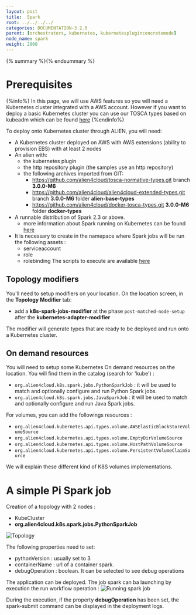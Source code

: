```yaml
---
layout: post
title:  Spark
root: ../../../../
categories: DOCUMENTATION-3.2.0
parent: [orchestrators, kubernetes, kubernetespluginconcretemode]
node_name: spark
weight: 2000
---
```

{% summary %}{% endsummary %}
# Prerequisites

{%info%}
In this page, we will use AWS features so you will need a Kubernetes cluster integrated with a AWS account.
However if you want to deploy a basic Kubernetes cluster you can use our TOSCA types based on kubeadm which can be found [here](https://github.com/alien4cloud/csar-public-library/tree/develop/org/alien4cloud/kubernetes/kubeadm)
{%endinfo%}

To deploy onto Kubernetes cluster through ALIEN, you will need:

- A Kubernetes cluster deployed on AWS with AWS extensions (ability to provision EBS) with at least 2 nodes
- An alien with:
  - the kubernetes plugin
  - the http repository plugin (the samples use an http repository)
  - the following archives imported from GIT:
    - https://github.com/alien4cloud/tosca-normative-types.git branch **3.0.0-M6**
    - https://github.com/alien4cloud/alien4cloud-extended-types.git branch **3.0.0-M6** folder **alien-base-types**
    - https://github.com/alien4cloud/docker-tosca-types.git **3.0.0-M6** folder **docker-types**
- A runnable distribution of Spark 2.3 or above.
  - more information about Spark running on Kubernetes can be found [here](https://spark.apache.org/docs/latest/running-on-kubernetes.html)
- It is necessary to create in  the namepace where Spark jobs will be run the following assets : 
  - serviceaccount
  - role
  - rolebinding
The scripts to execute are available [here](https://github.com/alien4cloud/alien4cloud-k8s-spark-jobs/tree/3.0.0-M6/src/main/resources/k8s)

## Topology modifiers

You'll need to setup modifiers on your location. On the location screen, in the **Topology Modifier** tab:


- add a **k8s-spark-jobs-modifier** at the phase `post-matched-node-setup` after the **kubernetes-adapter-modifier**


The modifier will generate types that are ready to be deployed and run onto a Kubernetes cluster.

## On demand resources

You will need to setup some Kubernetes On demand resources on the location. You will find them in the catalog (search for 'kube') :

- `org.alien4cloud.k8s.spark.jobs.PythonSparkJob` : it will be used to match and optionally configure and run Python Spark jobs.
- `org.alien4cloud.k8s.spark.jobs.JavaSparkJob` : it will be used to match and optionally configure and run Java Spark jobs.

For volumes, you can add the followings resources :

- `org.alien4cloud.kubernetes.api.types.volume.AWSElasticBlockStoreVolumeSource`
- `org.alien4cloud.kubernetes.api.types.volume.EmptyDirVolumeSource`
- `org.alien4cloud.kubernetes.api.types.volume.HostPathVolumeSource`
- `org.alien4cloud.kubernetes.api.types.volume.PersistentVolumeClaimSource`

We will explain these different kind of K8S volumes implementations.


# A simple Pi Spark job

Creation of a topology with 2 nodes :
- KubeCluster
- **org.alien4cloud.k8s.spark.jobs.PythonSparkJob**

![Topology](../../images/3.2.0/orchestrators/kubernetes/spark_1.png)


The following properties need to set:
- pythonVersion : usually set to 3
- containerName : url of a container spark.
- debugOperation : boolean. It can be selected to see debug operations

The application can be deployed.
The job spark can ba launching by execution the run workflow operation :
![Running spark job](../../images/3.2.0/orchestrators/kubernetes/spark_2.png)

During the execution, if the property **debugOperation**  has been set, the spark-submit command can be displayed in the deployment logs.












